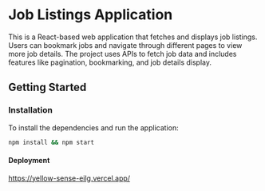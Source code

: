 # Job Listings Application

This is a React-based web application that fetches and displays job listings. Users can bookmark jobs and navigate through different pages to view more job details. The project uses APIs to fetch job data and includes features like pagination, bookmarking, and job details display.

## Getting Started

### Installation

To install the dependencies and run the application:

```bash
npm install && npm start
```
#### Deployment

https://yellow-sense-eilg.vercel.app/